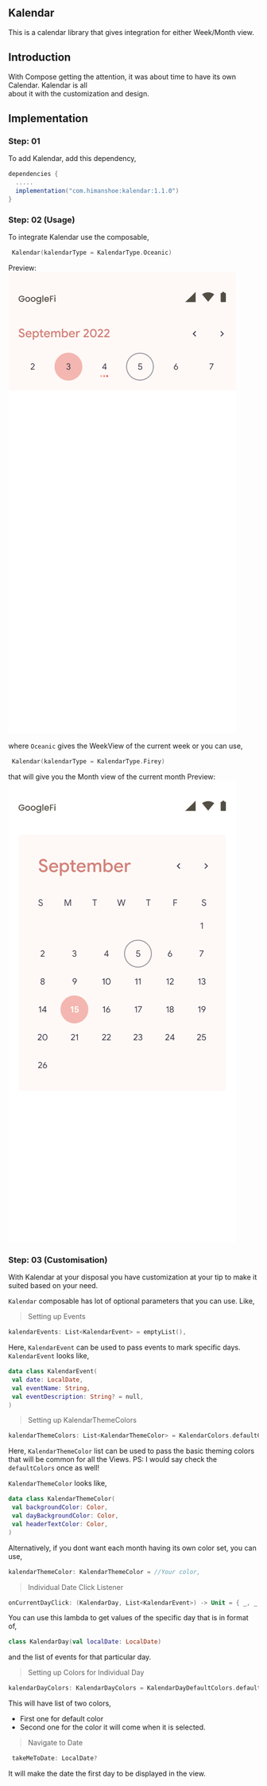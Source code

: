 ## Kalendar

This is a calendar library that gives integration for either Week/Month view.

## Introduction

With Compose getting the attention, it was about time to have its own Calendar. Kalendar is all  
about it with the customization and design.

## Implementation

### Step: 01

To add Kalendar, add this dependency,

```gradle  
dependencies {  
  .....
  implementation("com.himanshoe:kalendar:1.1.0")
}  
```  

### Step: 02 (Usage)
To integrate Kalendar use the composable,

```kotlin  
 Kalendar(kalendarType = KalendarType.Oceanic)  
```  
Preview:
![Oceainc](art/oceanic.png)

where `Oceanic` gives the WeekView of the current week or you can use,

```kotlin  
 Kalendar(kalendarType = KalendarType.Firey)  
```  
that will give you the Month view of the current month
Preview:
![Oceainc](art/kalendar-firey.png)

### Step: 03 (Customisation)
With Kalendar at your disposal you have customization at your tip to make it suited based on your need.

`Kalendar` composable has lot of optional parameters that you can use. Like,
> Setting up Events
```kotlin
kalendarEvents: List<KalendarEvent> = emptyList(),
```
Here, `KalendarEvent` can be used to pass events to mark specific days. `KalendarEvent` looks like,
```kotlin
data class KalendarEvent(  
 val date: LocalDate,  
 val eventName: String,  
 val eventDescription: String? = null,  
)
```


> Setting up KalendarThemeColors
```kotlin
kalendarThemeColors: List<KalendarThemeColor> = KalendarColors.defaultColors(),
```
Here, `KalendarThemeColor` list can be used to pass the basic theming colors that will be common for all the Views.
PS: I would say check the `defaultColors` once as well!

`KalendarThemeColor` looks like,
```kotlin
data class KalendarThemeColor(  
 val backgroundColor: Color,  
 val dayBackgroundColor: Color,  
 val headerTextColor: Color,  
)
```

Alternatively,
if you dont want each month having its own color set, you can use,
```kotlin
kalendarThemeColor: KalendarThemeColor = //Your color,
```

> Individual Date Click Listener
```kotlin
onCurrentDayClick: (KalendarDay, List<KalendarEvent>) -> Unit = { _, _ -> },
```
You can use this lambda to get values of the specific day that is in format of,
```kotlin
class KalendarDay(val localDate: LocalDate)
```
and the list of events for that particular day.

> Setting up Colors for Individual Day
```kotlin
kalendarDayColors: KalendarDayColors = KalendarDayDefaultColors.defaultColors()
```
This will have list of two colors,
* First one for default color
* Second one for the color it will come when it is selected.

> Navigate to Date
``` kotlin
 takeMeToDate: LocalDate?
 ```
It will make the date the first day to be displayed in the view.
